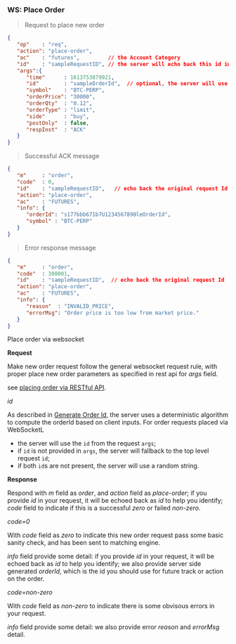 ### WS: Place Order 

> Request to place new order

```json
{
   "op"    : "req",
   "action": "place-order",
   "ac"    : "futures",         // the Account Category
   "id"    : "sampleRequestID", // the server will echo back this id in the ack message. 
   "args":{
      "time"      : 1613753879921,
      "id"        : "sampleOrderId",  // optional, the server will use this id to generate the orderId.
      "symbol"    : "BTC-PERP",
      "orderPrice": "30000",
      "orderQty"  : "0.12",
      "orderType" : "limit",
      "side"      : "buy",
      "postOnly"  : false,
      "respInst"  : "ACK"
   }
}
```

> Successful ACK message

```json
{
   "m"     : "order",
   "code"  : 0,
   "id"    : "sampleRequestID",   // echo back the original request Id
   "action": "place-order",
   "ac"    : "FUTURES",
   "info": {
      "orderId": "s177bbb671b7U1234567890leOrderId",
      "symbol" : "BTC-PERP"
   }
}
```
> Error response message

```json
{
   "m"     : "order",
   "code"  : 300001,
   "id"    : "sampleRequestID",  // echo back the original request Id
   "action": "place-order",
   "ac"    : "FUTURES",
   "info": {
      "reason"  : "INVALID_PRICE",
      "errorMsg": "Order price is too low from market price."
   }
}
```

Place order via websocket 

**Request**

Make new order request follow the general websocket request rule, with proper place new order parameters as specified in rest api for *args* field.

see [placing order via RESTful API](#new-order).

*id*

As described in [Generate Order Id](#generate-order-id), the server uses a deterministic algorithm to compute the orderId based on client inputs. For order requests placed via WebSocketL

* the server will use the `id` from the request `args`; 
* if `id` is not provided in `args`, the server will fallback to the top level request `id`; 
* if both `id`s are not present, the server will use a random string.

**Response**

Respond with *m* field as *order*, and *action* field as *place-order*; 
if you provide *id* in your request, it will be echoed back as *id* to help you identify; 
*code* field to indicate if this is a successful *zero* or failed *non-zero*.

*code=0* 

With *code* field as *zero* to indicate this new order request pass some basic sanity check, and has been sent to matching engine. 

*info* field provide some detail: if you provide *id* in your request, it will be echoed back as *id* to help you identify; we also provide server side generated *orderId*, which is the id you should use for future track or action on the order.  


*code=non-zero* 

With *code* field as *non-zero* to indicate there is some obvisous errors in your request. 

*info* field provide some detail: we also provide error *reason* and *errorMsg* detail.
